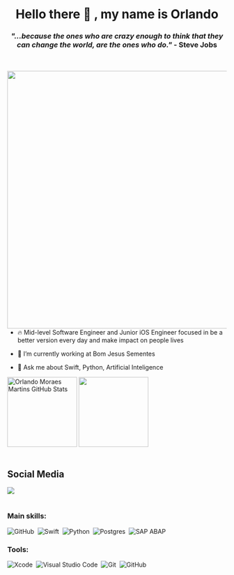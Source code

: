 <h1 align="center">
    Hello there 👋 , my name is Orlando
</h1>

<h3 align ="center">
<em>"...because the ones who are crazy enough to think that they can change the world, are the ones who do."</em> - Steve Jobs
</h3>
</br></br>


<img align= "right" height ="590em" src="https://raw.githubusercontent.com/gist/og1421/5f789c4079af65196565f76feb783240/raw/a158b16cab9f7427204a928607375928e462769f/githubcard.svg"/>

- 🔥 Mid-level Software Engineer and Junior iOS Engineer focused in be a better version every day and make impact on people lives

- 🔭 I’m currently working at Bom Jesus Sementes


- 💬 Ask me about Swift, Python, Artificial Inteligence


<div align="left">  
  <img height="160rem" src="https://github-readme-stats.vercel.app/api?username=og1421&show_icons=true&count_private=true&hide_border=true&title_color=87CEFA&icon_color=87CEFA&text_color=c9d1d9&bg_color=0d1117" alt="Orlando Moraes Martins GitHub Stats" /> 
  <img height="160rem" height="190px" src="https://github-readme-stats.vercel.app/api/top-langs/?username=og1421&layout=compact&hide_border=true&title_color=87CEFA&text_color=87CEFA&bg_color=0d1117" />
</div>

</br>


## Social Media
<div>  
<a href="https://www.linkedin.com/in/orlando-moraes-martins-4a462b102/" target="_blank"><img src="https://img.shields.io/badge/LinkedIn-0077B5?style=for-the-badge&logo=linkedin&logoColor=white"/> </a>
</div>

</br>
  

### Main skills:
![GitHub](https://img.shields.io/badge/-GitHub-0D1117?style=for-the-badge&logo=github&labelColor=0D1117)&nbsp;
![Swift](https://img.shields.io/badge/-Swift-0D1117?style=for-the-badge&logo=swift&logoColor=172B6&labelColor=0D1117)&nbsp;
![Python](https://img.shields.io/badge/Python-14354C?style=for-the-badge&logo=python&logoColor=white)&nbsp; 
![Postgres](https://img.shields.io/badge/PostgreSQL-14354C?style=for-the-badge&logo=postgresql&logoColor=white)&nbsp; 
![SAP ABAP](https://img.shields.io/badge/ABAP-14354C?style=for-the-badge&logo=abapl&logoColor=white)&nbsp; 

### Tools:
![Xcode](https://img.shields.io/badge/-Xcode-0D1117?style=for-the-badge&logo=xcode&logoColor=007ACC&labelColor=0D1117)&nbsp;
![Visual Studio Code](https://img.shields.io/badge/-Visual%20Studio%20Code-0D1117?style=for-the-badge&logo=visual-studio-code&logoColor=007ACC&labelColor=0D1117)&nbsp;
![Git](https://img.shields.io/badge/-Git-0D1117?style=for-the-badge&logo=git&labelColor=0D1117)&nbsp;
![GitHub](https://img.shields.io/badge/-GitHub-0D1117?style=for-the-badge&logo=github&labelColor=0D1117)&nbsp;
